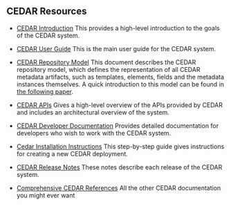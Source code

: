 
## CEDAR Resources

* [CEDAR Introduction](https://metadatacenter.org/) This provides a high-level introduction to the goals of the CEDAR system.

* [CEDAR User Guide](https://metadatacenter.readthedocs.io/en/latest/user-overview/) This is the main user guide for the CEDAR system.

* [CEDAR Repository Model](https://metadatacenter.org/tools-training/outreach/cedar-template-model) This document describes the CEDAR repository model, which defines the representation of all CEDAR metadata artifacts, such as templates, elements, fields and the metadata instances themselves. A quick introduction to this model can be found in [the following paper](https://metadatacenter.org/open-repository-model-acquiring-knowledge-about-scientific-experiments). 

* [CEDAR APIs](https://more.metadatacenter.org/tools-training/cedar-api) Gives a high-level overview of the APIs provided by CEDAR and includes an architectural overview of the system.

* [CEDAR Developer Documentation](https://metadatacenter.readthedocs.io/en/latest/developer-overview/) Provides detailed documentation for developers who wish to work with the CEDAR system.

* [Cedar Installation Instructions](https://metadatacenter.readthedocs.io/en/latest/) This step-by-step guide gives instructions for creating a new CEDAR deployment.

* [CEDAR Release Notes](https://github.com/metadatacenter/cedar-project/releases) These notes describe each release of the CEDAR system.

* [Comprehensive CEDAR References](https://metadatacenter.org/references) All the other CEDAR documentation you might ever want
